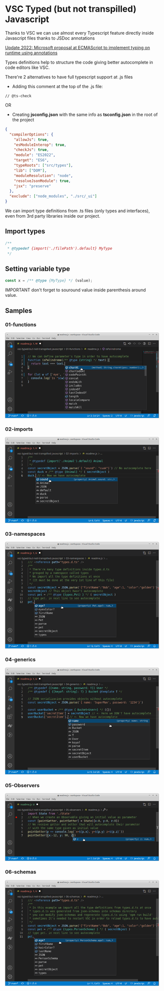 # VSC Typed (but not transpilled) Javascript

Thanks to VSC we can use almost every Typescript feature directly inside Javascript files thanks to JSDoc annotations

[Update 2022: Microsoft proposal at ECMAScript to implement typing on runtime using annotations ](https://devblogs.microsoft.com/typescript/a-proposal-for-type-syntax-in-javascript/)

Types definitions help to structure the code giving better autocomplete in code editors like VSC.

There're 2 alternatives to have full typescript support at .js files

- Adding this comment at the top of the .js file:

```
// @ts-check
```

OR

- Creating **jsconfig.json** with the same info as **tsconfig.json** in the root of the project

```json
{
  "compilerOptions": {
    "allowJs": true,
    "esModuleInterop": true,
    "checkJs": true,
    "module": "ES2022",
    "target": "ES6",
    "typeRoots": ["src/types"],
    "lib": ["DOM"],
    "moduleResolution": "node",
    "resolveJsonModule": true,
    "jsx": "preserve"
  },
  "exclude": ["node_modules", "./src/_ui"]
}
```

We can import type definitions from .ts files (only types and interfaces), even from 3rd party libraries inside our project.

## Import types

```javascript
/**
 * @typedef {import('./filePath').default} MyType
 */
```

## Setting variable type

```javascript
const x = /** @type {MyType} */ (value);
```

IMPORTANT don't forget to souround value inside parenthesis around value.

## Samples

### 01-functions

[![01_Functions](01-functions/img.png)](https://github.com/sselvaggi/vsc-typed-but-not-transpilled-javascript/tree/main/01-functions)

### 02-imports

[![02_imports](02-imports/img.png)](https://github.com/sselvaggi/vsc-typed-but-not-transpilled-javascript/tree/main/02-imports)

### 03-namespaces

[![03_Namespaces](03-namespaces/img.png)](https://github.com/sselvaggi/vsc-typed-but-not-transpilled-javascript/tree/main/03-namespaces)

### 04-generics

[![04_Generics](04-generics/img.png)](https://github.com/sselvaggi/vsc-typed-but-not-transpilled-javascript/tree/main/04-generics)

### 05-Observers

[![05_Observers](05-observers/img.png)](https://github.com/sselvaggi/vsc-typed-but-not-transpilled-javascript/tree/main/05-observers)

### 06-schemas

[![06_Schemas](06-schemas/img.png)](https://github.com/sselvaggi/vsc-typed-but-not-transpilled-javascript/tree/main/06-schemas)
